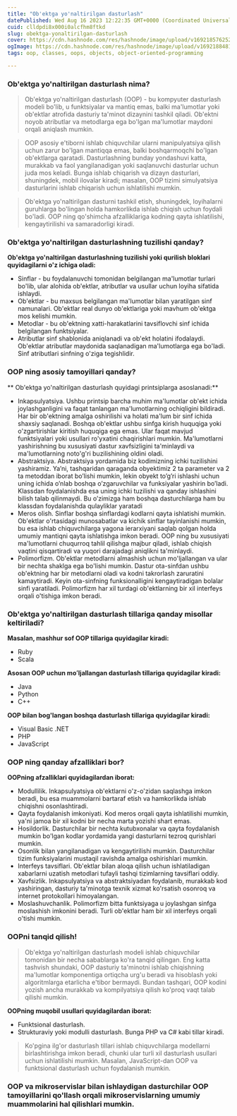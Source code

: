 ```yaml
---
title: "Ob'ektga yo'naltirilgan dasturlash"
datePublished: Wed Aug 16 2023 12:22:35 GMT+0000 (Coordinated Universal Time)
cuid: clldpdi8x000i0alcfhm8ftkd
slug: obektga-yonaltirilgan-dasturlash
cover: https://cdn.hashnode.com/res/hashnode/image/upload/v1692185762520/333b3dd3-b7b7-4a17-9762-35c7dd048761.png
ogImage: https://cdn.hashnode.com/res/hashnode/image/upload/v1692188481655/2b31ec97-3145-4261-85d3-d8ca502a7c33.png
tags: oop, classes, oops, objects, object-oriented-programming

---
```


### Ob'ektga yo'naltirilgan dasturlash nima?
> Ob'ektga yo'naltirilgan dasturlash (OOP) - bu kompyuter dasturlash modeli bo'lib, u funktsiyalar va mantiq emas, balki ma'lumotlar yoki ob'ektlar atrofida dasturiy ta'minot dizaynini tashkil qiladi. Ob'ektni noyob atributlar va metodlarga ega bo'lgan ma'lumotlar maydoni orqali aniqlash mumkin.

> OOP asosiy e'tiborni ishlab chiquvchilar ularni manipulyatsiya qilish uchun zarur bo'lgan mantiqqa emas, balki boshqarmoqchi bo'lgan ob'ektlarga qaratadi. Dasturlashning bunday yondashuvi katta, murakkab va faol yangilanadigan yoki saqlanuvchi dasturlar uchun juda mos keladi. Bunga ishlab chiqarish va dizayn dasturlari, shuningdek, mobil ilovalar kiradi; masalan, OOP tizimi simulyatsiya dasturlarini ishlab chiqarish uchun ishlatilishi mumkin.

> Ob'ektga yo'naltirilgan dasturni tashkil etish, shuningdek, loyihalarni guruhlarga bo'lingan holda hamkorlikda ishlab chiqish uchun foydali bo'ladi. OOP ning qo'shimcha afzalliklariga kodning qayta ishlatilishi, kengaytirilishi va samaradorligi kiradi.

### Ob'ektga yo'naltirilgan dasturlashning tuzilishi qanday?
**Ob'ektga yo'naltirilgan dasturlashning tuzilishi yoki qurilish bloklari quyidagilarni o'z ichiga oladi:**
- Sinflar - bu foydalanuvchi tomonidan belgilangan ma'lumotlar turlari bo'lib, ular alohida ob'ektlar, atributlar va usullar uchun loyiha sifatida ishlaydi.
- Ob'ektlar - bu maxsus belgilangan ma'lumotlar bilan yaratilgan sinf namunalari. Ob'ektlar real dunyo ob'ektlariga yoki mavhum ob'ektga mos kelishi mumkin.
- Metodlar - bu ob'ektning xatti-harakatlarini tavsiflovchi sinf ichida belgilangan funktsiyalar. 
- Atributlar sinf shablonida aniqlanadi va ob'ekt holatini ifodalaydi. Ob'ektlar atributlar maydonida saqlanadigan ma'lumotlarga ega bo'ladi. Sinf atributlari sinfning o'ziga tegishlidir.

### OOP ning asosiy tamoyillari qanday?
** Ob'ektga yo'naltirilgan dasturlash quyidagi printsiplarga asoslanadi:**
- Inkapsulyatsiya. Ushbu printsip barcha muhim ma'lumotlar ob'ekt ichida joylashganligini va faqat tanlangan ma'lumotlarning ochiqligini bildiradi. Har bir ob'ektning amalga oshirilishi va holati ma'lum bir sinf ichida shaxsiy saqlanadi. Boshqa ob'ektlar ushbu sinfga kirish huquqiga yoki o'zgartirishlar kiritish huquqiga ega emas. Ular faqat mavjud funktsiyalari yoki usullari ro'yxatini chaqirishlari mumkin. Ma'lumotlarni yashirishning bu xususiyati dastur xavfsizligini ta'minlaydi va ma'lumotlarning noto'g'ri buzilishining oldini oladi.
- Abstraktsiya. Abstraktsiya yordamida biz kodimizning ichki tuzilishini yashiramiz. Ya’ni, tashqaridan qaraganda obyektimiz 2 ta parameter va 2 ta metoddan iborat bo’lishi mumkin, lekin obyekt to’g’ri ishlashi uchun uning ichida o’nlab boshqa o’zgaruvchilar va funksiyalar yashirin bo’ladi. 
Klassdan foydalanishda esa uning ichki tuzilishi va qanday ishlashini bilish talab qilinmaydi. Bu o’zimizga ham boshqa dasturchilarga ham bu klassdan foydalanishda qulayliklar yaratadi
- Meros olish. Sinflar boshqa sinflardagi kodlarni qayta ishlatishi mumkin. Ob'ektlar o'rtasidagi munosabatlar va kichik sinflar tayinlanishi mumkin, bu esa ishlab chiquvchilarga yagona ierarxiyani saqlab qolgan holda umumiy mantiqni qayta ishlatishga imkon beradi. OOP ning bu xususiyati ma'lumotlarni chuqurroq tahlil qilishga majbur qiladi, ishlab chiqish vaqtini qisqartiradi va yuqori darajadagi aniqlikni ta'minlaydi.
- Polimorfizm. Ob'ektlar metodlarni almashish uchun mo'ljallangan va ular bir nechta shaklga ega bo'lishi mumkin. Dastur ota-sinfdan ushbu ob'ektning har bir  metodlarni oladi va kodni takrorlash zaruratini kamaytiradi. Keyin ota-sinfning funksionalligini kengaytiradigan bolalar sinfi yaratiladi. Polimorfizm har xil turdagi ob'ektlarning bir xil interfeys orqali o'tishiga imkon beradi.

### Ob'ektga yo'naltirilgan dasturlash tillariga qanday misollar keltiriladi?
**Masalan, mashhur sof OOP tillariga quyidagilar kiradi:**
- Ruby
- Scala

**Asosan OOP uchun moʻljallangan dasturlash tillariga quyidagilar kiradi:**
- Java
- Python
- C++

**OOP bilan bog'langan boshqa dasturlash tillariga quyidagilar kiradi:**
- Visual Basic .NET
- PHP
- JavaScript

### OOP ning qanday afzalliklari bor?
**OOPning afzalliklari quyidagilardan iborat:**
- Modullilik. Inkapsulyatsiya ob'ektlarni o'z-o'zidan saqlashga imkon beradi, bu esa muammolarni bartaraf etish va hamkorlikda ishlab chiqishni osonlashtiradi.
- Qayta foydalanish imkoniyati. Kod meros orqali qayta ishlatilishi mumkin, ya'ni jamoa bir xil kodni bir necha marta yozishi shart emas.
- Hosildorlik. Dasturchilar bir nechta kutubxonalar va qayta foydalanish mumkin bo'lgan kodlar yordamida yangi dasturlarni tezroq qurishlari mumkin.
- Osonlik bilan yangilanadigan va kengaytirilishi mumkin. Dasturchilar tizim funksiyalarini mustaqil ravishda amalga oshirishlari mumkin.
- Interfeys tavsiflari. Ob'ektlar bilan aloqa qilish uchun ishlatiladigan xabarlarni uzatish metodlari tufayli tashqi tizimlarning tavsiflari oddiy.
- Xavfsizlik. Inkapsulyatsiya va abstraktsiyadan foydalanib, murakkab kod yashiringan, dasturiy ta'minotga texnik xizmat ko'rsatish osonroq va internet protokollari himoyalangan.
- Moslashuvchanlik. Polimorfizm bitta funktsiyaga u joylashgan sinfga moslashish imkonini beradi. Turli ob'ektlar ham bir xil interfeys orqali o'tishi mumkin.

### OOPni tanqid qilish!
> Ob'ektga yo'naltirilgan dasturlash modeli ishlab chiquvchilar tomonidan bir necha sabablarga ko'ra tanqid qilingan. Eng katta tashvish shundaki, OOP dasturiy ta'minotni ishlab chiqishning ma'lumotlar komponentiga ortiqcha urg'u beradi va hisoblash yoki algoritmlarga etarlicha e'tibor bermaydi. Bundan tashqari, OOP kodini yozish ancha murakkab va kompilyatsiya qilish ko'proq vaqt talab qilishi mumkin.

**OOPning muqobil usullari quyidagilardan iborat:**
- Funktsional dasturlash.
- Strukturaviy yoki modulli dasturlash. Bunga PHP va C# kabi tillar kiradi.

> Ko'pgina ilg'or dasturlash tillari ishlab chiquvchilarga modellarni birlashtirishga imkon beradi, chunki ular turli xil dasturlash usullari uchun ishlatilishi mumkin. Masalan, JavaScript-dan OOP va funktsional dasturlash uchun foydalanish mumkin.

### OOP va mikroservislar bilan ishlaydigan dasturchilar OOP tamoyillarini qo'llash orqali mikroservislarning umumiy muammolarini hal qilishlari mumkin.

